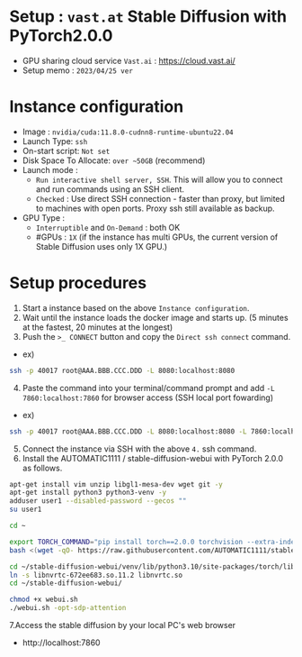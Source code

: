 # Setup : `vast.at` Stable Diffusion with PyTorch2.0.0
* GPU sharing cloud service `Vast.ai` : https://cloud.vast.ai/
* Setup memo : `2023/04/25 ver`

# Instance configuration
* Image : `nvidia/cuda:11.8.0-cudnn8-runtime-ubuntu22.04`
* Launch Type: `ssh`
* On-start script: `Not set`
* Disk Space To Allocate: `over ~50GB` (recommend)
* Launch mode : 
   * `Run interactive shell server, SSH`. This will allow you to connect and run commands using an SSH client.
   * `Checked` : Use direct SSH connection - faster than proxy, but limited to machines with open ports. Proxy ssh still available as backup.
* GPU Type :
   *  `Interruptible` and `On-Demand` : both OK
   *  #GPUs : `1X` (if the instance has multi GPUs, the current version of Stable Diffusion uses only 1X GPU.) 

# Setup procedures
1. Start a instance based on the above `Instance configuration`.
2. Wait until the instance loads the docker image and starts up. (5 minutes at the fastest, 20 minutes at the longest)
3. Push the `>_ CONNECT` button and copy the `Direct ssh connect` command.
* ex) 
```sh
ssh -p 40017 root@AAA.BBB.CCC.DDD -L 8080:localhost:8080
```
4. Paste the command into your terminal/command prompt and add `-L 7860:localhost:7860` for browser access (SSH local port fowarding)
* ex)
```sh
ssh -p 40017 root@AAA.BBB.CCC.DDD -L 8080:localhost:8080 -L 7860:localhost:7860
```
5. Connect the instance via SSH with the above `4.` ssh command.
6. Install the AUTOMATIC1111 / stable-diffusion-webui with PyTorch 2.0.0 as follows.
```sh
apt-get install vim unzip libgl1-mesa-dev wget git -y
apt-get install python3 python3-venv -y
adduser user1 --disabled-password --gecos ""
su user1
```
```sh
cd ~

export TORCH_COMMAND="pip install torch==2.0.0 torchvision --extra-index-url https://download.pytorch.org/whl/cu118"
bash <(wget -qO- https://raw.githubusercontent.com/AUTOMATIC1111/stable-diffusion-webui/master/webui.sh)

cd ~/stable-diffusion-webui/venv/lib/python3.10/site-packages/torch/lib
ln -s libnvrtc-672ee683.so.11.2 libnvrtc.so
cd ~/stable-diffusion-webui/

chmod +x webui.sh
./webui.sh -opt-sdp-attention
```
7.Access the stable diffusion by your local PC's web browser
   * http://localhost:7860







```
